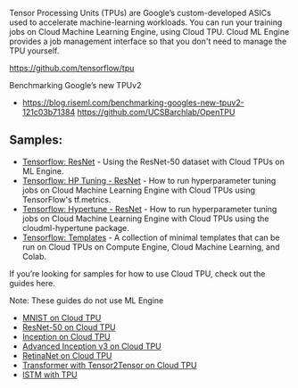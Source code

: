  Tensor Processing Units (TPUs) are Google’s custom-developed ASICs used to accelerate machine-learning workloads. You can run your training jobs on Cloud Machine Learning Engine, using Cloud TPU. Cloud ML Engine provides a job management interface so that you don't need to manage the TPU yourself.

https://github.com/tensorflow/tpu

Benchmarking Google’s new TPUv2
 - https://blog.riseml.com/benchmarking-googles-new-tpuv2-121c03b71384
https://github.com/UCSBarchlab/OpenTPU

## Samples:
* [Tensorflow: ResNet](training/resnet) - Using the ResNet-50 dataset with Cloud TPUs on ML Engine.
* [Tensorflow: HP Tuning - ResNet](hptuning/resent-hptuning) - How to run hyperparameter tuning jobs on Cloud Machine Learning Engine with Cloud TPUs using TensorFlow's tf.metrics.
* [Tensorflow: Hypertune - ResNet](hptuning/resent-hypertune) - How to run hyperparameter tuning jobs on Cloud Machine Learning Engine with Cloud TPUs using the cloudml-hypertune package.
* [Tensorflow: Templates](templates) - A collection of minimal templates that can be run on Cloud TPUs on Compute Engine, Cloud Machine Learning, and Colab.

If you’re looking for samples for how to use Cloud TPU, check out the guides here. 

Note: These guides do not use ML Engine
* [MNIST on Cloud TPU](https://cloud.google.com/tpu/docs/tutorials/mnist)
* [ResNet-50 on Cloud TPU](https://cloud.google.com/tpu/docs/tutorials/resnet)
* [Inception on Cloud TPU](https://cloud.google.com/tpu/docs/tutorials/inception)
* [Advanced Inception v3 on Cloud TPU](https://cloud.google.com/tpu/docs/tutorials/inception-v3-advanced)
* [RetinaNet on Cloud TPU](https://cloud.google.com/tpu/docs/tutorials/retinanet)
* [Transformer with Tensor2Tensor on Cloud TPU](https://cloud.google.com/tpu/docs/tutorials/transformer)
* [lSTM with TPU](https://colab.research.google.com/github/tensorflow/tpu/blob/master/tools/colab/shakespeare_with_tpu_and_keras.ipynb)
